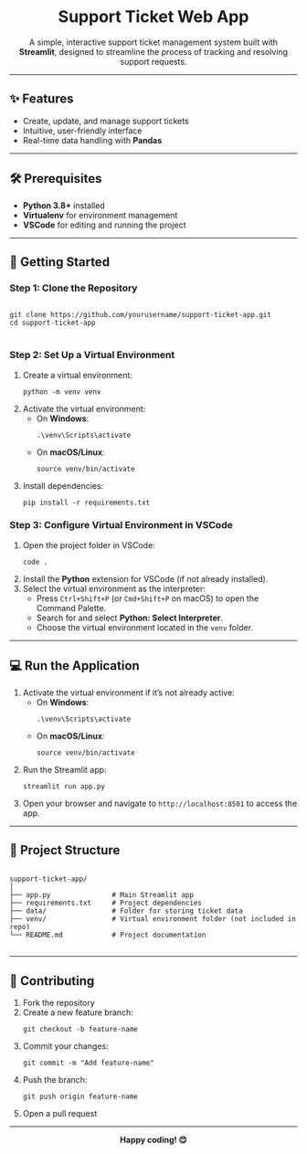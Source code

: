 <h1 align="center">Support Ticket Web App</h1>
<p align="center">
  A simple, interactive support ticket management system built with <strong>Streamlit</strong>, designed to streamline the process of tracking and resolving support requests.
</p>

---

<h2>✨ Features</h2>
<ul>
  <li>Create, update, and manage support tickets</li>
  <li>Intuitive, user-friendly interface</li>
  <li>Real-time data handling with <strong>Pandas</strong></li>
</ul>

---

<h2>🛠️ Prerequisites</h2>
<ul>
  <li><strong>Python 3.8+</strong> installed</li>
  <li><strong>Virtualenv</strong> for environment management</li>
  <li><strong>VSCode</strong> for editing and running the project</li>
</ul>

---

<h2>🚀 Getting Started</h2>

<h3>Step 1: Clone the Repository</h3>
<pre>
<code>
git clone https://github.com/yourusername/support-ticket-app.git
cd support-ticket-app
</code>
</pre>

<h3>Step 2: Set Up a Virtual Environment</h3>
<ol>
  <li>Create a virtual environment:
    <pre><code>python -m venv venv</code></pre>
  </li>
  <li>Activate the virtual environment:
    <ul>
      <li>On <strong>Windows</strong>:
        <pre><code>.\venv\Scripts\activate</code></pre>
      </li>
      <li>On <strong>macOS/Linux</strong>:
        <pre><code>source venv/bin/activate</code></pre>
      </li>
    </ul>
  </li>
  <li>Install dependencies:
    <pre><code>pip install -r requirements.txt</code></pre>
  </li>
</ol>

<h3>Step 3: Configure Virtual Environment in VSCode</h3>
<ol>
  <li>Open the project folder in VSCode:
    <pre><code>code .</code></pre>
  </li>
  <li>Install the <strong>Python</strong> extension for VSCode (if not already installed).</li>
  <li>Select the virtual environment as the interpreter:
    <ul>
      <li>Press <code>Ctrl+Shift+P</code> (or <code>Cmd+Shift+P</code> on macOS) to open the Command Palette.</li>
      <li>Search for and select <strong>Python: Select Interpreter</strong>.</li>
      <li>Choose the virtual environment located in the <code>venv</code> folder.</li>
    </ul>
  </li>
</ol>

---

<h2>💻 Run the Application</h2>
<ol>
  <li>Activate the virtual environment if it’s not already active:
    <ul>
      <li>On <strong>Windows</strong>:
        <pre><code>.\venv\Scripts\activate</code></pre>
      </li>
      <li>On <strong>macOS/Linux</strong>:
        <pre><code>source venv/bin/activate</code></pre>
      </li>
    </ul>
  </li>
  <li>Run the Streamlit app:
    <pre><code>streamlit run app.py</code></pre>
  </li>
  <li>Open your browser and navigate to <code>http://localhost:8501</code> to access the app.</li>
</ol>

---

<h2>📜 Project Structure</h2>
<pre>
<code>
support-ticket-app/
│
├── app.py               # Main Streamlit app
├── requirements.txt     # Project dependencies
├── data/                # Folder for storing ticket data
├── venv/                # Virtual environment folder (not included in repo)
└── README.md            # Project documentation
</code>
</pre>

---

<h2>🤝 Contributing</h2>
<ol>
  <li>Fork the repository</li>
  <li>Create a new feature branch:
    <pre><code>git checkout -b feature-name</code></pre>
  </li>
  <li>Commit your changes:
    <pre><code>git commit -m "Add feature-name"</code></pre>
  </li>
  <li>Push the branch:
    <pre><code>git push origin feature-name</code></pre>
  </li>
  <li>Open a pull request</li>
</ol>

---

<p align="center"><strong>Happy coding! 😊</strong></p>





